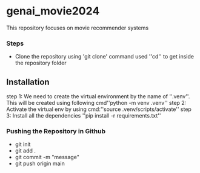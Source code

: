 # genai_movie2024
This repository  focuses on movie recommender systems
### Steps
* Clone the repository using 'git clone' command used ''cd<repo name>'' to get inside the repository folder
## Installation
step 1: We need to create the virtual environment by the name of ''.venv''. This will be created using following cmd''python -m venv .venv''
step 2: Activate the virtual env by using cmd:''source .venv/scripts/activate''
step 3: Install all the dependencies ''pip install -r requirements.txt''
### Pushing the Repository in Github
 * git init 
 * git add . 
 * git commit -m "message" 
 * git push origin main